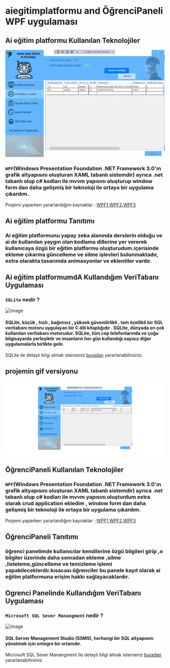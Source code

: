 # aiegitimplatformu and ÖğrenciPaneli WPF uygulaması
## Ai eğitim platformu Kullanılan Teknolojiler 
![image](https://github.com/neslihandogann/aiegitimplatformu/blob/main/projeegif.gif)
### `WPF`(Windows Presentation Foundation .NET Framework 3.0'ın grafik altyapısını oluşturan XAML tabanlı sistemdir) ayrıca .net tabanlı olup c# kodları ile mvvm yapısını oluşturup window form dan daha gelişmiş bir teknoloji ile ortaya bir uygulama çıkardım.
Projemi yaparken yararlandığım kaynaklar : [WPF1](https://wpf-tutorial.com/),[WPF2](https://docs.microsoft.com/tr-tr/dotnet/desktop/wpf/get-started/create-app-visual-studio?view=netdesktop-6.0),[WPF3](https://www.tutorialspoint.com/wpf/index.htm)
## Ai eğitim platformu Tanıtımı
### Ai eğitim platformunu yapay zeka alanında derslerin olduğu ve ai de kullanılan yaygın olan kodlama dillerine yer vererek kullanıcaya özgü bir eğitim platformu oluşturudum.içerisinde ekleme çıkarma güncelleme ve silme işlevleri bulunmaktadır, extra olarakta tasarımda animasyonlar ve eklentiler vardır.
## Ai eğitim platformumdA Kullandığım VeriTabanı Uygulaması
### `SQLite` nedir ?
![image](https://user-images.githubusercontent.com/75863951/171742990-e5f0668f-0fe4-4aef-954e-1fa82fdf4944.png)
#### SQLite, küçük , hızlı , bağımsız , yüksek güvenilirlikli , tam özellikli bir SQL veritabanı motoru uygulayan bir C dili kitaplığıdır . SQLite, dünyada en çok kullanılan veritabanı motorudur. SQLite, tüm cep telefonlarında ve çoğu bilgisayarda yerleşiktir ve insanların her gün kullandığı sayısız diğer uygulamalarla birlikte gelir.
SQLite ile detaylı bilgi almak isterseniz [buradan](https://sqlitebrowser.org/)  yararlanabilirsiniz.

## projemin gif versiyonu

![image](https://github.com/neslihandogann/aiegitimplatformu/blob/main/projegif.gif)

 ## ÖğrenciPaneli Kullanılan Teknolojiler 
 ### `WPF`(Windows Presentation Foundation .NET Framework 3.0'ın grafik altyapısını oluşturan XAML tabanlı sistemdir) ayrıca .net tabanlı olup c# kodları ile mvvm yapısını oluşturdum extra olarak crud application ekledim , window form dan daha gelişmiş bir teknoloji ile ortaya bir uygulama çıkardım.
Projemi yaparken yararlandığım kaynaklar : [WPF1](https://wpf-tutorial.com/),[WPF2](https://docs.microsoft.com/tr-tr/dotnet/desktop/wpf/get-started/create-app-visual-studio?view=netdesktop-6.0),[WPF3](https://www.tutorialspoint.com/wpf/index.htm)
 ## ÖğrenciPaneli Tanıtımı
 ### öğrenci panelimde kullanıcılar kendilerine özgü bilgileri girip ,o bilgiler üzerinde daha sonradan ekleme ,silme ,listeleme,güncelleme ve temizleme işlemi yapabileceklerdir.kısacası öğrenciler bu panele kayıt olarak ai eğitim platformuna erişim hakkı sağlayacaklardır.
 
 ## Ogrenci Panelinde Kullandığım VeriTabanı Uygulaması
 ### `Microsoft SQL Sever Manangment` nedir ?
 ![image](https://i.dlpng.com/static/png/7043467_preview.png)
 #### SQL Server Management Studio (SSMS), herhangi bir SQL altyapısını yönetmek için entegre bir ortamdır.
 Microsoft SQL Sever Manangment ile detaylı bilgi almak isterseniz [buradan](https://docs.microsoft.com/en-us/sql/ssms/sql-server-management-studio-ssms?view=sql-server-ver16)  yararlanabilirsiniz.
 
 
